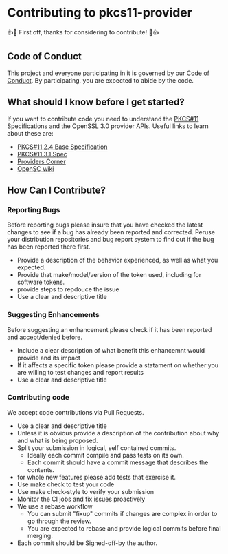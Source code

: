 # Contributing to pkcs11-provider

:+1::tada: First off, thanks for considering to contribute! :tada::+1:

## Code of Conduct

This project and everyone participating in it is governed by our [Code of Conduct](CODE_OF_CONDUCT.md).
By participating, you are expected to abide by the code.

## What should I know before I get started?

If you want to contribute code you need to understand the [PKCS#11](https://www.oasis-open.org/committees/tc_home.php?wg_abbrev=pkcs11) Specifications and the OpenSSL 3.0 provider APIs.
Useful links to learn about these are:
- [PKCS#11 2.4 Base Specification](https://docs.oasis-open.org/pkcs11/pkcs11-base/v2.40/pkcs11-base-v2.40.html)
- [PKCS#11 3.1 Spec](https://docs.oasis-open.org/pkcs11/pkcs11-spec/v3.1/csd01/pkcs11-spec-v3.1-csd01.html)
- [Providers Corner](https://github.com/provider-corner)
- [OpenSC wiki](https://github.com/OpenSC/OpenSC/wiki)

## How Can I Contribute?

### Reporting Bugs

Before reporting bugs please insure that you have checked the latest changes to
see if a bug has already been reported and corrected. Peruse your distribution
repositories and bug report system to find out if the bug has been reported
there first.

* Provide a description of the behavior experienced, as well as what you expected.
* Provide that make/model/version of the token used, including for software tokens.
* provide steps to repdouce the issue
* Use a clear and descriptive title

### Suggesting Enhancements

Before suggesting an enhancement please check if it has been reported and
accept/denied before.

* Include a clear description of what benefit this enhancemnt would provide and
  its impact
* If it affects a specific token please provide a statament on whether you are
  willing to test changes and report results
* Use a clear and descriptive title

### Contributing code

We accept code contributions via Pull Requests.

* Use a clear and descriptive title
* Unless it is obvious provide a description of the contribution about why and
  what is being proposed.
* Split your submission in logical, self contained commits.
  - Ideally each commit compile and pass tests on its own.
  - Each commit should have a commit message that describes the contents.
* for whole new features please add tests that exercise it.
* Use make check to test your code
* Use make check-style to verify your submission
* Monitor the CI jobs and fix issues proactively
* We use a rebase workflow
  - You can submit "fixup" commits if changes are complex in order to go through
    the review.
  - You are expected to rebase and provide logical commits before final merging.
* Each commit should be Signed-off-by the author.
